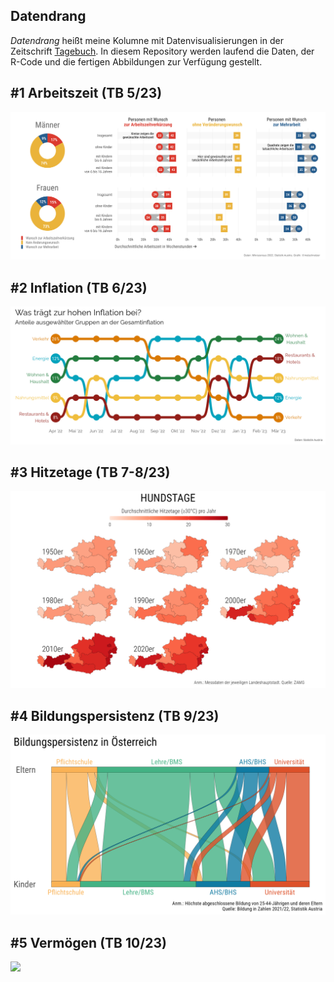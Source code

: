 ## Datendrang

*Datendrang* heißt meine Kolumne mit Datenvisualisierungen in der Zeitschrift [Tagebuch](https://tagebuch.at). In diesem Repository werden laufend die Daten, der R-Code und die fertigen Abbildungen zur Verfügung gestellt.

## #1 Arbeitszeit (TB 5/23)

![](05_23_Arbeitszeit.png)

## #2 Inflation (TB 6/23)

![](06_23_Inflation.png)

## #3 Hitzetage (TB 7-8/23)

![](07_23_Hitzetage.png)

## #4 Bildungspersistenz (TB 9/23)

![](09_23_Bildung.png)

## #5 Vermögen (TB 10/23)

![](10_23_Vermögen.png)